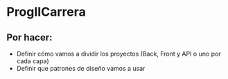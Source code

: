 # ProgIICarrera

## Por hacer:
- Definir cómo vamos a dividir los proyectos (Back, Front y API o uno por cada capa)
- Definir que patrones de diseño vamos a usar

